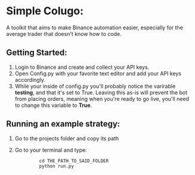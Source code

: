 # Simple Colugo:
A toolkit that aims to make Binance automation easier, especially for the average trader that doesn't know how to code.
## Getting Started:
1.  Login to Binance and create and collect your API keys.
2.  Open Config.py with your favorite text editor and add your API keys accordingly.
3.  While your inside of config.py you'll probably notice the varirable **testing**, and that it's set to True. Leaving this as-is will prevent the bot from placing orders, meaning when you're ready to go live, you'll need to change this variable to **True**.

## Running an example strategy:
1. Go to the projects folder and copy its path
2. Go to your terminal and type:
                
                cd THE_PATH_TO_SAID_FOLDER
                python run.py

